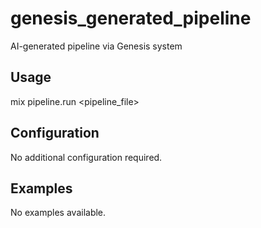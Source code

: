 # genesis_generated_pipeline

AI-generated pipeline via Genesis system

## Usage

mix pipeline.run <pipeline_file>

## Configuration

No additional configuration required.

## Examples

No examples available.
